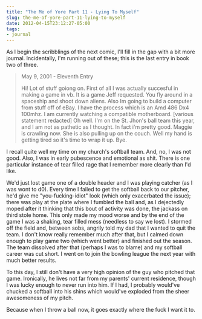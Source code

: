 ```yaml
---
title: "The Me of Yore Part 11 - Lying To Myself"
slug: the-me-of-yore-part-11-lying-to-myself
date: 2012-04-15T23:12:27-05:00
tags:
- journal
---
```

As I begin the scribblings of the next comic, I'll fill in the gap with a bit more journal. Incidentally, I'm running out of these; this is the last entry in book two of three.

> May 9, 2001 - Eleventh Entry
> 
> Hi! Lot of stuff goiong on. First of all I was actually succesful in making a game in vb. It is a game Jeff requested. You fly around in a spaceship and shoot down aliens. Also Im going to build a computer from stuff off of eBay. I have the process which is an Amd 486 Dx4 100mhz. I am currently watching a compatible motherboard. [various statement redacted] Oh well. I'm on the St. Jhon's ball team this year, and I am not as pathetic as I thought. In fact i'm pretty good. Maggie is crawling now. She is also pulling up on the couch. Well my hand is getting tired so it's time to wrap it up. Bye.

I recall quite well my time on my church's softball team. And, no, I was not good. Also, I was in early pubescence and emotional as shit. There is one particular instance of tear filled rage that I remember more clearly than I'd like.

We'd just lost game one of a double header and I was playing catcher (as I was wont to d0). Every time I failed to get the softball back to our pitcher, he'd give me "you-fucking-idiot" look (which only exacerbated the issue); there was play at the plate where I fumbled the ball and, as I dejectedly moped after it thinking that this bout of activity was done, the jackass on third stole home. This only made my mood worse and by the end of the game I was a shaking, tear filled mess (needless to say we lost). I stormed off the field and, between sobs, angrily told my dad that I wanted to quit the team. I don't know really remember much after that, but I calmed down enough to play game two (which went better) and finished out the season. The team dissolved after that (perhaps I was to blame) and my softball career was cut short. I went on to join the bowling league the next year with much better results.

To this day, I still don't have a very high opinion of the guy who pitched that game. Ironically, he lives not far from my parents' current residence, though I was lucky enough to never run into him. If I had, I probably would've chucked a softball into his shins which would've exploded from the sheer awesomeness of my pitch.

Because when I throw a ball now, it goes exactly where the fuck I want it to.
